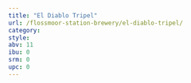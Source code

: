 ```yaml
---
title: "El Diablo Tripel"
url: /flossmoor-station-brewery/el-diablo-tripel/
category: 
style: 
abv: 11
ibu: 0
srm: 0
upc: 0
---
```


